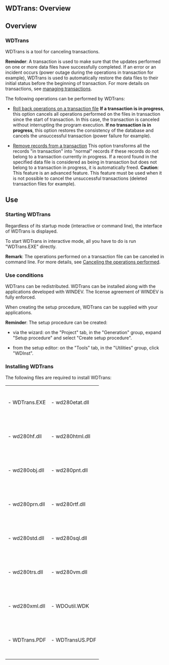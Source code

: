 


## WDTrans: Overview
			



<a name="NOTE1"></a>
<a name="NOTE1_1"></a>


## Overview
<a name="overview_ELTTEXTE000200"></a>


### WDTrans
<a name="wdtrans_ELTPARAGRAPHE000011"></a>

WDTrans is a tool for canceling transactions.

**Reminder**: A transaction is used to make sure that the updates performed on one or more data files have successfully completed. If an error or an incident occurs (power outage during the operations in transaction for example), WDTrans is used to automatically restore the data files to their initial status before the beginning of transaction.
For more details on transactions, see [managing transactions](../WDLang4/3044335.md).

The following operations can be performed by WDTrans: 

- [Roll back operations on a transaction file](../WDTrans/3524003.md)
	**If a transaction is in progress**, this option cancels all operations performed on the files in transaction since the start of transaction. In this case, the transaction is canceled without interrupting the program execution.
	**If no transaction is in progress**, this option restores the consistency of the database and cancels the unsuccessful transaction (power failure for example).

- [Remove records from a transaction](../WDTrans/3524006.md)
	This option transforms all the records "in transaction" into "normal" records if these records do not belong to a transaction currently in progress. If a record found in the specified data file is considered as being in transaction but does not belong to a transaction in progress, it is automatically freed.
	**Caution**: This feature is an advanced feature. This feature must be used when it is not possible to cancel the unsuccessful transactions (deleted transaction files for example).




<a name="NOTE2"></a>
<a name="NOTE2_1"></a>


## Use
<a name="use_ELTTEXTE000224"></a>


### Starting WDTrans
<a name="starting_wdtrans_ELTPARAGRAPHE000042"></a>

Regardless of its startup mode (interactive or command line), the interface of WDTrans is displayed.

To start WDTrans in interactive mode, all you have to do is run "WDTrans.EXE" directly.

**Remark**: The operations performed on a transaction file can be canceled in command line. For more details, see [Canceling the operations performed](../WDTrans/3524003.md).
<a name="NOTE2_2"></a>


### Use conditions
<a name="use_conditions_ELTPARAGRAPHE000056"></a>

WDTrans can be redistributed. WDTrans can be installed along with the applications developed with WINDEV. The license agreement of WINDEV is fully enforced.

When creating the setup procedure, WDTrans can be supplied with your applications.

**Reminder**: The setup procedure can be created: 

- via the wizard: on the "Project" tab, in the "Generation" group, expand "Setup procedure" and select "Create setup procedure". 

- from the setup editor: on the "Tools" tab, in the "Utilities" group, click "WDInst".



<a name="NOTE2_3"></a>


### Installing WDTrans
<a name="installing_wdtrans_ELTPARAGRAPHE000094"></a>

The following files are required to install WDTrans:


|   |   |
| --- | --- |
| <br><br>- WDTrans.EXE<br><br><br> | <br><br>- wd280etat.dll<br><br><br> |
| <br><br>- wd280hf.dll<br><br><br> | <br><br>- wd280html.dll<br><br><br> |
| <br><br>- wd280obj.dll<br><br><br> | <br><br>- wd280pnt.dll<br><br><br> |
| <br><br>- wd280prn.dll<br><br><br> | <br><br>- wd280rtf.dll<br><br><br> |
| <br><br>- wd280std.dll<br><br><br> | <br><br>- wd280sql.dll<br><br><br> |
| <br><br>- wd280trs.dll<br><br><br> | <br><br>- wd280vm.dll<br><br><br> |
| <br><br>- wd280xml.dll<br><br><br> | <br><br>- WDOutil.WDK<br><br><br> |
| <br><br>- WDTrans.PDF<br><br><br> | <br><br>- WDTransUS.PDF<br><br><br> |
|   |   |




